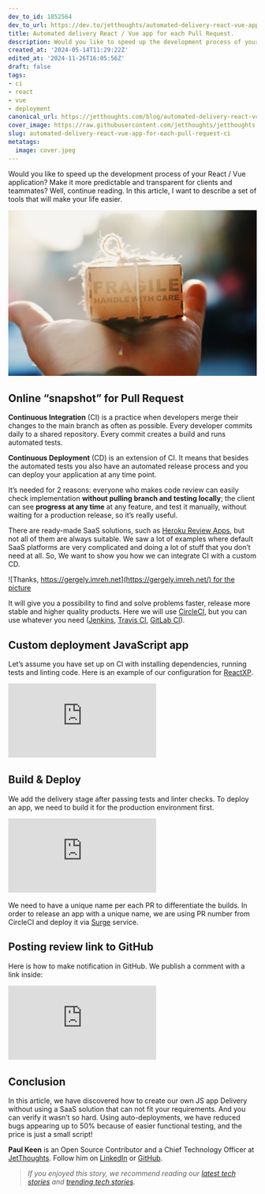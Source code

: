 ```yaml
---
dev_to_id: 1852564
dev_to_url: https://dev.to/jetthoughts/automated-delivery-react-vue-app-for-each-pull-request-3e81
title: Automated delivery React / Vue app for each Pull Request.
description: Would you like to speed up the development process of your React / Vue application? Make it more...
created_at: '2024-05-14T11:29:22Z'
edited_at: '2024-11-26T16:05:56Z'
draft: false
tags:
- ci
- react
- vue
- deployment
canonical_url: https://jetthoughts.com/blog/automated-delivery-react-vue-app-for-each-pull-request-ci/
cover_image: https://raw.githubusercontent.com/jetthoughts/jetthoughts.github.io/master/content/blog/automated-delivery-react-vue-app-for-each-pull-request-ci/cover.jpeg
slug: automated-delivery-react-vue-app-for-each-pull-request-ci
metatags:
  image: cover.jpeg
---
```

Would you like to speed up the development process of your React / Vue application? Make it more predictable and transparent for clients and teammates? Well, continue reading. In this article, I want to describe a set of tools that will make your life easier.

![Photo by [jesse ramirez](https://unsplash.com/@jesseramirezla?utm_source=medium&utm_medium=referral) on [Unsplash](https://unsplash.com?utm_source=medium&utm_medium=referral)](file_0.jpeg)

## Online “snapshot” for Pull Request

**Continuous Integration** (CI) is a practice when developers merge their changes to the main branch as often as possible. Every developer commits daily to a shared repository. Every commit creates a build and runs automated tests.

**Continuous Deployment** (CD) is an extension of CI. It means that besides the automated tests you also have an automated release process and you can deploy your application at any time point.

It’s needed for 2 reasons: everyone who makes code review can easily check implementation **without pulling branch and testing locally**; the client can see **progress at any time** at any feature, and test it manually, without waiting for a production release, so it’s really useful.

There are ready-made SaaS solutions, such as [Heroku Review Apps](https://devcenter.heroku.com/articles/github-integration-review-apps), but not all of them are always suitable. We saw a lot of examples where default SaaS platforms are very complicated and doing a lot of stuff that you don’t need at all. So, We want to show you how we can integrate CI with a custom CD.

![Thanks, [https://gergely.imreh.net](https://gergely.imreh.net/) for the picture](file_1.png)

It will give you a possibility to find and solve problems faster, release more stable and higher quality products. Here we will use [CircleCI](https://circleci.com/), but you can use whatever you need ([Jenkins](https://jenkins.io/), [Travis CI](https://travis-ci.org/), [GitLab CI](https://about.gitlab.com/product/continuous-integration/)).

## Custom deployment JavaScript app

Let’s assume you have set up on CI with installing dependencies, running tests and linting code. Here is an example of our configuration for [ReactXP](https://microsoft.github.io/reactxp/).

 <iframe src="https://medium.com/media/a2cc7fefa1979060749a33791d4bb229" frameborder=0></iframe>

## Build & Deploy

We add the delivery stage after passing tests and linter checks. To deploy an app, we need to build it for the production environment first.

 <iframe src="https://medium.com/media/29806c815eff123d49b55f59525cee6f" frameborder=0></iframe>

We need to have a unique name per each PR to differentiate the builds. In order to release an app with a unique name, we are using PR number from CircleCI and deploy it via [Surge](https://surge.sh/) service.

## Posting review link to GitHub

Here is how to make notification in GitHub. We publish a comment with a link inside:

 <iframe src="https://medium.com/media/73ead03ffa15c7cd912381713409e875" frameborder=0></iframe>

## Conclusion

In this article, we have discovered how to create our own JS app Delivery without using a SaaS solution that can not fit your requirements. And you can verify it wasn’t so hard. Using auto-deployments, we have reduced bugs appearing up to 50% because of easier functional testing, and the price is just a small script!

**Paul Keen** is an Open Source Contributor and a Chief Technology Officer at [JetThoughts](https://www.jetthoughts.com). Follow him on [LinkedIn](https://www.linkedin.com/in/paul-keen/) or [GitHub](https://github.com/pftg).
>  *If you enjoyed this story, we recommend reading our [latest tech stories](https://jtway.co/latest) and [trending tech stories](https://jtway.co/trending).*
